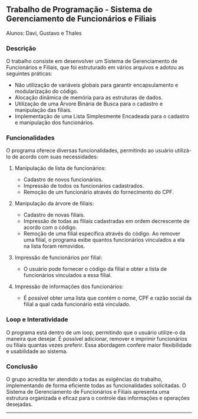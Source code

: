 ## Trabalho de Programação - Sistema de Gerenciamento de Funcionários e Filiais

Alunos: Davi, Gustavo e Thales

### Descrição

O trabalho consiste em desenvolver um Sistema de Gerenciamento de Funcionários e Filiais, que foi estruturado em vários arquivos e adotou as seguintes práticas:

- Não utilização de variáveis globais para garantir encapsulamento e modularização do código.
- Alocação dinâmica de memória para as estruturas de dados.
- Utilização de uma Árvore Binária de Busca para o cadastro e manipulação das filiais.
- Implementação de uma Lista Simplesmente Encadeada para o cadastro e manipulação dos funcionários.

### Funcionalidades

O programa oferece diversas funcionalidades, permitindo ao usuário utilizá-lo de acordo com suas necessidades:

1. Manipulação de lista de funcionários:
   - Cadastro de novos funcionários.
   - Impressão de todos os funcionários cadastrados.
   - Remoção de um funcionário através do fornecimento do CPF.

2. Manipulação da árvore de filiais:
   - Cadastro de novas filiais.
   - Impressão de todas as filiais cadastradas em ordem decrescente de acordo com o código.
   - Remoção de uma filial específica através do código. Ao remover uma filial, o programa exibe quantos funcionários vinculados a ela na lista foram removidos.

3. Impressão de funcionários por filial:
   - O usuário pode fornecer o código da filial e obter a lista de funcionários vinculados a essa filial.

4. Impressão de informações dos funcionários:
   - É possível obter uma lista que contém o nome, CPF e razão social da filial a qual cada funcionário está vinculado.

### Loop e Interatividade

O programa está dentro de um loop, permitindo que o usuário utilize-o da maneira que desejar. É possível adicionar, remover e imprimir funcionários ou filiais quantas vezes preferir. Essa abordagem confere maior flexibilidade e usabilidade ao sistema.

### Conclusão

O grupo acredita ter atendido a todas as exigências do trabalho, implementando de forma eficiente todas as funcionalidades solicitadas. O Sistema de Gerenciamento de Funcionários e Filiais apresenta uma estrutura organizada e eficaz para o controle das informações e operações desejadas.

---


